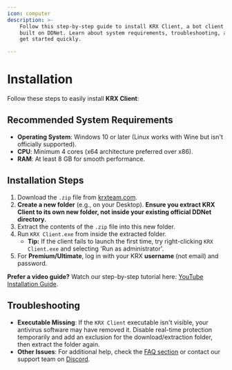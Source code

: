 ```yaml
---
icon: computer
description: >-
    Follow this step-by-step guide to install KRX Client, a bot client for Teeworlds
    built on DDNet. Learn about system requirements, troubleshooting, and how to
    get started quickly.

---
```


# Installation

Follow these steps to easily install **KRX Client**:

## Recommended System Requirements
- **Operating System**: Windows 10 or later (Linux works with Wine but isn't officially supported).
- **CPU**: Minimum 4 cores (x64 architecture preferred over x86).
- **RAM**: At least 8 GB for smooth performance.

## Installation Steps
1.  Download the `.zip` file from [krxteam.com](https://krxteam.com).
2.  **Create a new folder** (e.g., on your Desktop). **Ensure you extract KRX Client to its own new folder, not inside your existing official DDNet directory.**
3.  Extract the contents of the `.zip` file into this new folder.
4.  Run `KRX Client.exe` from inside the extracted folder.
    *   **Tip:** If the client fails to launch the first time, try right-clicking `KRX Client.exe` and selecting 'Run as administrator'.
5.  For **Premium/Ultimate**, log in with your KRX **username** (not email) and password.

**Prefer a video guide?** Watch our step-by-step tutorial here: [YouTube Installation Guide](https://youtu.be/ytl2i0TpEso).

## Troubleshooting
- **Executable Missing**: If the `KRX Client` executable isn't visible, your antivirus software may have removed it. Disable real-time protection temporarily and add an exclusion for the download/extraction folder, then extract the folder again.
- **Other Issues**: For additional help, check the [FAQ section](../faq.md) or contact our support team on [Discord](https://discord.gg/MwzsHadQAe).